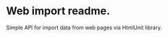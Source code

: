 Web import readme.
====================
Simple API for import data from web pages via HtmlUnit library.
